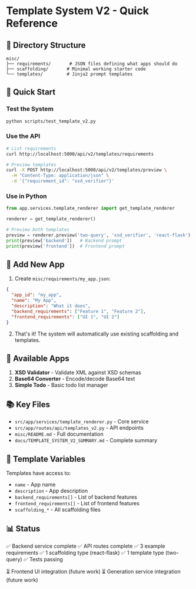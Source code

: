 # Template System V2 - Quick Reference

## 📁 Directory Structure
```
misc/
├── requirements/       # JSON files defining what apps should do
├── scaffolding/       # Minimal working starter code  
└── templates/         # Jinja2 prompt templates
```

## 🚀 Quick Start

### Test the System
```bash
python scripts/test_template_v2.py
```

### Use the API
```bash
# List requirements
curl http://localhost:5000/api/v2/templates/requirements

# Preview templates
curl -X POST http://localhost:5000/api/v2/templates/preview \
  -H "Content-Type: application/json" \
  -d '{"requirement_id": "xsd_verifier"}'
```

### Use in Python
```python
from app.services.template_renderer import get_template_renderer

renderer = get_template_renderer()

# Preview both templates
preview = renderer.preview('two-query', 'xsd_verifier', 'react-flask')
print(preview['backend'])   # Backend prompt
print(preview['frontend'])  # Frontend prompt
```

## 📝 Add New App

1. Create `misc/requirements/my_app.json`:
```json
{
  "app_id": "my_app",
  "name": "My App",
  "description": "What it does",
  "backend_requirements": ["Feature 1", "Feature 2"],
  "frontend_requirements": ["UI 1", "UI 2"]
}
```

2. That's it! The system will automatically use existing scaffolding and templates.

## 🔧 Available Apps

1. **XSD Validator** - Validate XML against XSD schemas
2. **Base64 Converter** - Encode/decode Base64 text
3. **Simple Todo** - Basic todo list manager

## 📚 Key Files

- `src/app/services/template_renderer.py` - Core service
- `src/app/routes/api/templates_v2.py` - API endpoints
- `misc/README.md` - Full documentation
- `docs/TEMPLATE_SYSTEM_V2_SUMMARY.md` - Complete summary

## 🎯 Template Variables

Templates have access to:
- `name` - App name
- `description` - App description  
- `backend_requirements[]` - List of backend features
- `frontend_requirements[]` - List of frontend features
- `scaffolding_*` - All scaffolding files

## 📊 Status

✅ Backend service complete
✅ API routes complete
✅ 3 example requirements
✅ 1 scaffolding type (react-flask)
✅ 1 template type (two-query)
✅ Tests passing

⏳ Frontend UI integration (future work)
⏳ Generation service integration (future work)
